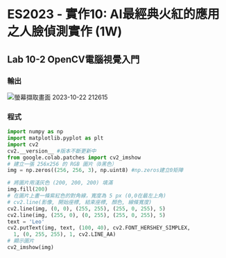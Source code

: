 # ES2023 - 實作10: AI最經典火紅的應用之人臉偵測實作 (1W)
## Lab 10-2 OpenCV電腦視覺入門

### 輸出

![螢幕擷取畫面 2023-10-22 212615](https://github.com/knnv5h/ES-Fall2023/assets/43922704/ede5e5d3-e5c4-45e5-87be-ea54d8a4d856)

### 程式
``` python
import numpy as np
import matplotlib.pyplot as plt
import cv2
cv2.__version__ #版本不斷更新中
from google.colab.patches import cv2_imshow
# 建立一張 256x256 的 RGB 圖片（0黑色）
img = np.zeros((256, 256, 3), np.uint8) #np.zeros建立0矩陣

# 將圖片用淺灰色 (200, 200, 200) 填滿
img.fill(200)
# 在圖片上畫一條紫紅色的對角線，寬度為 5 px (0,0在最左上角)
# cv2.line(影像, 開始座標, 結束座標, 顏色, 線條寬度)
cv2.line(img, (0, 0), (255, 255), (255, 0, 255), 5)
cv2.line(img, (255, 0), (0, 255), (255, 0, 255), 5)
text = 'Leo'
cv2.putText(img, text, (100, 40), cv2.FONT_HERSHEY_SIMPLEX,
  1, (0, 255, 255), 1, cv2.LINE_AA)
# 顯示圖片
cv2_imshow(img)
```
